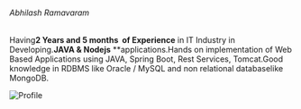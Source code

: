 ###### Abhilash Ramavaram

Having**2 Years and 5 months  of Experience**  in IT Industry in Developing.**JAVA &amp; Nodejs** **applications.Hands on implementation of Web Based Applications using JAVA, Spring
Boot, Rest Services, Tomcat.Good knowledge in RDBMS like Oracle / MySQL and non relational databaselike MongoDB.

![Profile](Images/profile.png)
